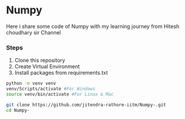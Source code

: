 # Numpy
Here i share some code of Numpy with my learning journey from Hitesh choudhary sir Channel

### Steps
1. Clone this repository
2. Create Virtual Environment
3. Install packages from requirements.txt 


```bash
python -m venv venv
venv/Scripts/activate #For Windows
source venv/bin/activate #For Linux & Mac

git clone https://github.com/jitendra-rathore-iitm/Numpy-.git
cd Numpy-
```


